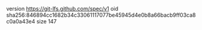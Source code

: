 version https://git-lfs.github.com/spec/v1
oid sha256:846894cc1682b34c33061117077be45945d4e0b8a66bacb9ff03ca8c0a0a43e4
size 147
